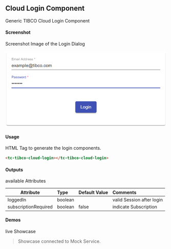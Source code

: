 ## Cloud Login Component
Generic TIBCO Cloud Login Component

#### Screenshot
Screenshot Image of the Login Dialog

![alt-text](Cloud-Login.png "Image")

#### Usage
HTML Tag to generate the login components.
```html
<tc-tibco-cloud-login></tc-tibco-cloud-login>
```

#### Outputs
available Attributes

| Attribute             | Type            | Default Value | Comments                    |
| --------------------- |:--------------- |:------------- |:--------------------------- |
| loggedIn              | boolean         |               | valid Session after login   |
| subscriptionRequired  | boolean         | false         | indicate Subscription       |

#### Demos
live Showcase

<tc-tibco-cloud-login></tc-tibco-cloud-login>
<script type="text/javascript" src="http://host/cust-component/cust-element.js"></script>

> Showcase connected to Mock Service.


